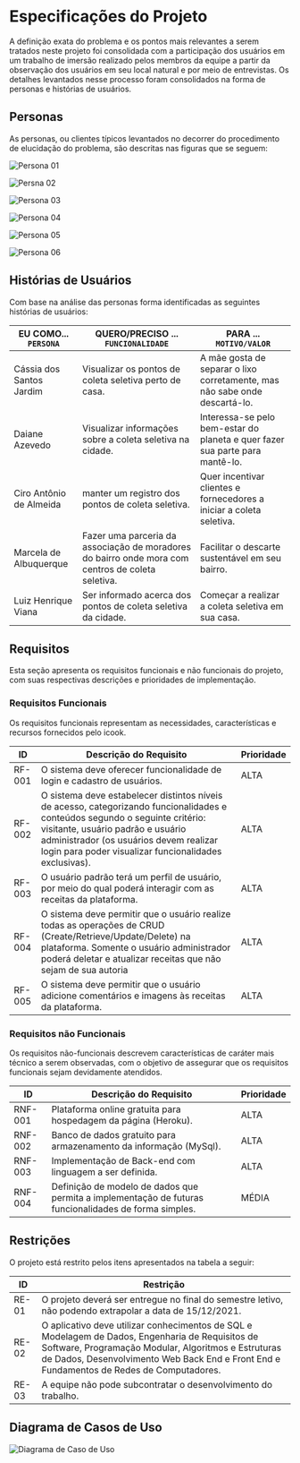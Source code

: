 # Especificações do Projeto

A definição exata do problema e os pontos mais relevantes a serem tratados neste projeto foi consolidada com a participação dos usuários em um trabalho de imersão realizado pelos membros da equipe a partir da observação dos usuários em seu local natural e por meio de entrevistas. Os detalhes levantados nesse processo foram consolidados na forma de personas e histórias de usuários.

## Personas

As personas, ou clientes típicos levantados no decorrer do procedimento de elucidação do problema, são descritas nas figuras que se seguem:

![Persona 01](https://github.com/ICEI-PUC-Minas-PMV-ADS/pmv-ads-2021-2-e2-proj-int-t1-t1-grupo-4/blob/main/docs/img/Matheus.png)

![Persna 02](https://github.com/ICEI-PUC-Minas-PMV-ADS/pmv-ads-2021-2-e2-proj-int-t1-t1-grupo-4/blob/main/docs/img/Bruna.png)

![Persona 03](https://github.com/ICEI-PUC-Minas-PMV-ADS/pmv-ads-2021-2-e2-proj-int-t1-t1-grupo-4/blob/main/docs/img/Jos%C3%A9.png)

![Persona 04](https://github.com/ICEI-PUC-Minas-PMV-ADS/pmv-ads-2021-2-e2-proj-int-t1-t1-grupo-4/blob/main/docs/img/Carla.png)

![Persona 05](https://github.com/ICEI-PUC-Minas-PMV-ADS/pmv-ads-2021-2-e2-proj-int-t1-t1-grupo-4/blob/main/docs/img/Luiz.png)

![Persona 06](https://github.com/ICEI-PUC-Minas-PMV-ADS/pmv-ads-2021-2-e2-proj-int-t1-t1-grupo-4/blob/main/docs/img/Davi.png)

## Histórias de Usuários

Com base na análise das personas forma identificadas as seguintes histórias de usuários:

|EU COMO... `PERSONA`| QUERO/PRECISO ... `FUNCIONALIDADE` |PARA ... `MOTIVO/VALOR`                 |
|--------------------|------------------------------------|----------------------------------------|
|Cássia dos Santos Jardim  | Visualizar os pontos de coleta seletiva perto de casa. | A mãe gosta de separar o lixo corretamente, mas não sabe onde descartá-lo. |
|Daiane Azevedo  | Visualizar informações sobre a coleta seletiva na cidade. | Interessa-se pelo bem-estar do planeta e quer fazer sua parte para mantê-lo. |
|Ciro Antônio de Almeida  | manter um registro dos pontos de coleta seletiva. | Quer incentivar clientes e fornecedores a iniciar a coleta seletiva.  |
|Marcela de Albuquerque  | Fazer uma parceria da associação de moradores do bairro onde mora com centros de coleta seletiva. | Facilitar o descarte sustentável em seu bairro. |
|Luiz Henrique Viana  | Ser informado acerca dos pontos de coleta seletiva da cidade. | Começar a realizar a coleta seletiva em sua casa. |


## Requisitos

Esta seção apresenta os requisitos funcionais e não funcionais do projeto, com suas respectivas descrições e prioridades de implementação. 

### Requisitos Funcionais

Os requisitos funcionais representam as necessidades, características e recursos fornecidos pelo icook.


|ID           | Descrição do Requisito  | Prioridade |
|-------------|------------------------------|----|
|RF-001| O sistema deve oferecer funcionalidade de login e cadastro de usuários. | ALTA | 
|RF-002| O sistema deve estabelecer distintos níveis de acesso, categorizando funcionalidades e conteúdos segundo o seguinte critério: visitante, usuário padrão e usuário administrador (os usuários devem realizar login para poder visualizar funcionalidades exclusivas).  | ALTA |
|RF-003| O usuário padrão terá um perfil de usuário, por meio do qual poderá interagir com as receitas da plataforma. | ALTA | 
|RF-004| O sistema deve permitir que o usuário realize todas as operações de CRUD (Create/Retrieve/Update/Delete) na plataforma. Somente o usuário administrador poderá deletar e atualizar receitas que não sejam de sua autoria | ALTA | 
|RF-005| O sistema deve permitir que o usuário adicione comentários e imagens às receitas da plataforma.  | ALTA |  



### Requisitos não Funcionais

Os requisitos não-funcionais descrevem características de caráter mais técnico a serem observadas, com o objetivo de assegurar que os requisitos funcionais sejam devidamente atendidos. 

|ID     | Descrição do Requisito  |Prioridade |
|-------|-------------------------|----|
|RNF-001| Plataforma online gratuita para hospedagem da página (Heroku). | ALTA | 
|RNF-002| Banco de dados gratuito para armazenamento da informação (MySql). | ALTA | 
|RNF-003| Implementação de Back-end com linguagem a ser definida. | ALTA | 
|RNF-004| Definição de modelo de dados que permita a implementação de futuras funcionalidades de forma simples. | MÉDIA | 


## Restrições

O projeto está restrito pelos itens apresentados na tabela a seguir:

|ID| Restrição                                             |
|--|-------------------------------------------------------|
|RE-01| O projeto deverá ser entregue no final do semestre letivo, não podendo extrapolar a data de 15/12/2021. |
|RE-02| O aplicativo deve utilizar conhecimentos de SQL e Modelagem de Dados, Engenharia de Requisitos de Software, Programação Modular, Algoritmos e Estruturas de Dados, Desenvolvimento Web Back End e Front End e Fundamentos de Redes de Computadores.  |
|RE-03| A equipe não pode subcontratar o desenvolvimento do trabalho. |


## Diagrama de Casos de Uso

![Diagrama de Caso de Uso](https://images2.imgbox.com/4d/0f/HywU7vTc_o.png)
